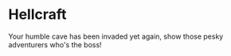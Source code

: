# Hellcraft
Your humble cave has been invaded yet again, show those pesky adventurers who's the boss!
